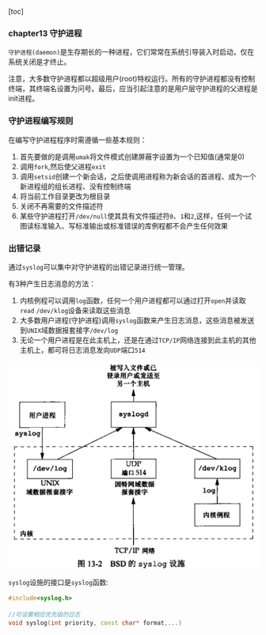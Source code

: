 [toc]

### chapter13 守护进程

`守护进程(daemon)`是生存期长的一种进程，它们常常在系统引导装入时启动，仅在系统关闭是才终止。

注意，大多数守护进程都以超级用户(root)特权运行。所有的守护进程都没有控制终端，其终端名设置为问号。最后，应当引起注意的是用户层守护进程的父进程是init进程。

### 守护进程编写规则

在编写守护进程程序时需遵循一些基本规则：

1. 首先要做的是调用`umak`将文件模式创建屏蔽字设置为一个已知值(通常是0)
2. 调用`fork`,然后使父进程`exit`
3. 调用`setsid`创建一个新会话，之后使调用进程称为新会话的首进程、成为一个新进程组的组长进程、没有控制终端
4. 将当前工作目录更改为根目录
5. 关闭不再需要的文件描述符
6. 某些守护进程打开`/dev/null`使其具有文件描述符`0`、`1`和`2`,这样，任何一个试图读标准输入、写标准输出或标准错误的库例程都不会产生任何效果

### 出错记录

通过`syslog`可以集中对守护进程的出错记录进行统一管理。

有3种产生日志消息的方法：

1. 内核例程可以调用`log`函数，任何一个用户进程都可以通过打开`open`并读取`read` `/dev/klog`设备来读取这些消息
2. 大多数用户进程(守护进程)调用`syslog`函数来产生日志消息，这些消息被发送到`UNIX`域数据报套接字`/dev/log`
3. 无论一个用户进程是在此主机上，还是在通过`TCP/IP`网络连接到此主机的其他主机上，都可将日志消息发向`UDP`端口`514`

![avatar](image/../../../image/unix_syslog设置.jpg)

`syslog`设施的接口是`syslog`函数:

```cpp
#include<syslog.h>

//可设置相应优先级的日志
void syslog(int priority, const char* format,...)

```
